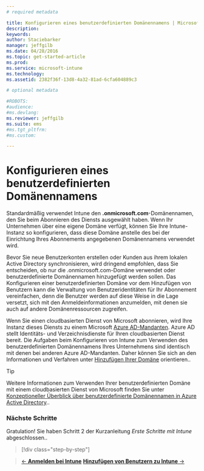 ```yaml
---
# required metadata

title: Konfigurieren eines benutzerdefinierten Domänennamens | Microsoft Intune
description:
keywords:
author: Staciebarker
manager: jeffgilb
ms.date: 04/28/2016
ms.topic: get-started-article
ms.prod:
ms.service: microsoft-intune
ms.technology:
ms.assetid: 2382f36f-13d8-4a32-81ad-6cfa604889c3

# optional metadata

#ROBOTS:
#audience:
#ms.devlang:
ms.reviewer: jeffgilb
ms.suite: ems
#ms.tgt_pltfrm:
#ms.custom:

---
```



# Konfigurieren eines benutzerdefinierten Domänennamens

Standardmäßig verwendet Intune den **<domain>.onmicrosoft.com**-Domänennamen, den Sie beim Abonnieren des Diensts ausgewählt haben. Wenn Ihr Unternehmen über eine eigene Domäne verfügt, können Sie Ihre Intune-Instanz so konfigurieren, dass diese Domäne anstelle des bei der Einrichtung Ihres Abonnements angegebenen Domänennamens verwendet wird.

Bevor Sie neue Benutzerkonten erstellen oder Kunden aus ihrem lokalen Active Directory synchronisieren, wird dringend empfohlen, dass Sie entscheiden, ob nur die .onmicrosoft.com-Domäne verwendet oder benutzerdefinierte Domänennamen hinzugefügt werden sollen. Das Konfigurieren einer benutzerdefinierten Domäne vor dem Hinzufügen von Benutzern kann die Verwaltung von Benutzeridentitäten für Ihr Abonnement vereinfachen, denn die Benutzer werden auf diese Weise in die Lage versetzt, sich mit den Anmeldeinformationen anzumelden, mit denen sie auch auf andere Domänenressourcen zugreifen.

Wenn Sie einen cloudbasierten Dienst von Microsoft abonnieren, wird Ihre Instanz dieses Diensts zu einem Microsoft [Azure AD-Mandanten](http://technet.microsoft.com/library/jj573650.aspx#BKMK_WhatIsAnAzureADTenant). Azure AD stellt Identitäts- und Verzeichnisdienste für Ihren cloudbasierten Dienst bereit. Die Aufgaben beim Konfigurieren von Intune zum Verwenden des benutzerdefinierten Domänennamens Ihres Unternehmens sind identisch mit denen bei anderen Azure AD-Mandanten. Daher können Sie sich an den Informationen und Verfahren unter [Hinzufügen Ihrer Domäne](https://azure.microsoft.com/documentation/articles/active-directory-add-domain/) orientieren..

> [!TIP]
> Weitere Informationen zum Verwenden Ihrer benutzerdefinierten Domäne mit einem cloudbasierten Dienst von Microsoft finden Sie unter [Konzeptioneller Überblick über benutzerdefinierte Domänennamen in Azure Active Directory](https://azure.microsoft.com/documentation/articles/active-directory-add-domain-concepts/)..

### Nächste Schritte
Gratulation! Sie haben Schritt 2 der Kurzanleitung *Erste Schritte mit Intune* abgeschlossen..

>[!div class="step-by-step"]

>[&larr; **Anmelden bei Intune**](.\start-with-a-paid-subscription-to-microsoft-intune-step-1.md)     [**Hinzufügen von Benutzern zu Intune** &rarr;](.\start-with-a-paid-subscription-to-microsoft-intune-step-3.md)  


<!--HONumber=May16_HO1-->


